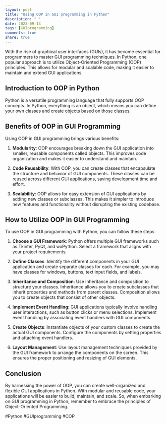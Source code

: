 ```yaml
---
layout: post
title: "Using OOP in GUI programming in Python"
description: " "
date: 2023-09-13
tags: [GUIprogramming]
comments: true
share: true
---
```


With the rise of graphical user interfaces (GUIs), it has become essential for programmers to master GUI programming techniques. In Python, one popular approach is to utilize Object-Oriented Programming (OOP) principles. This allows for modular and scalable code, making it easier to maintain and extend GUI applications.

## Introduction to OOP in Python

Python is a versatile programming language that fully supports OOP concepts. In Python, everything is an object, which means you can define your own classes and create objects based on those classes.

## Benefits of OOP in GUI Programming

Using OOP in GUI programming brings various benefits:

1. **Modularity**: OOP encourages breaking down the GUI application into smaller, reusable components called objects. This improves code organization and makes it easier to understand and maintain.

2. **Code Reusability**: With OOP, you can create classes that encapsulate the structure and behavior of GUI components. These classes can be reused across different GUI applications, saving development time and effort.

3. **Scalability**: OOP allows for easy extension of GUI applications by adding new classes or subclasses. This makes it simpler to introduce new features and functionality without disrupting the existing codebase.

## How to Utilize OOP in GUI Programming

To use OOP in GUI programming with Python, you can follow these steps:

1. **Choose a GUI Framework**: Python offers multiple GUI frameworks such as Tkinter, PyQt, and wxPython. Select a framework that aligns with your project requirements.

2. **Define Classes**: Identify the different components in your GUI application and create separate classes for each. For example, you may have classes for windows, buttons, text input fields, and labels.

3. **Inheritance and Composition**: Use inheritance and composition to structure your classes. Inheritance allows you to create subclasses that inherit properties and methods from parent classes. Composition allows you to create objects that consist of other objects.

4. **Implement Event Handling**: GUI applications typically involve handling user interactions, such as button clicks or menu selections. Implement event handling by associating event handlers with GUI components.

5. **Create Objects**: Instantiate objects of your custom classes to create the actual GUI components. Configure the components by setting properties and attaching event handlers.

6. **Layout Management**: Use layout management techniques provided by the GUI framework to arrange the components on the screen. This ensures the proper positioning and resizing of GUI elements.

## Conclusion

By harnessing the power of OOP, you can create well-organized and flexible GUI applications in Python. With modular and reusable code, your applications will be easier to build, maintain, and scale. So, when embarking on GUI programming in Python, remember to embrace the principles of Object-Oriented Programming.

#Python #GUIprogramming #OOP